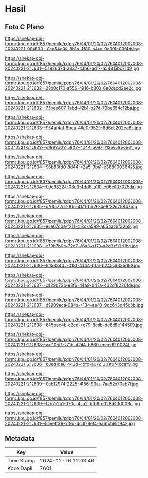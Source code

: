 # Hasil

## Foto C Plano

https://sirekap-obj-formc.kpu.go.id/f857/pemilu/pdpr/76/04/01/20/02/7604012002008-20240221-084538--8ed54e30-8b1b-4f89-a4ae-9c991e03f4df.jpg

https://sirekap-obj-formc.kpu.go.id/f857/pemilu/pdpr/76/04/01/20/02/7604012002008-20240221-212631--5a926d7d-3837-43b6-ad17-a54815bc71d9.jpg

https://sirekap-obj-formc.kpu.go.id/f857/pemilu/pdpr/76/04/01/20/02/7604012002008-20240221-212632--29b0c170-a556-4916-b803-8e0dacd2ae2c.jpg

https://sirekap-obj-formc.kpu.go.id/f857/pemilu/pdpr/76/04/01/20/02/7604012002008-20240221-212632--72bee607-1abd-42b1-b27d-79be664c12ba.jpg

https://sirekap-obj-formc.kpu.go.id/f857/pemilu/pdpr/76/04/01/20/02/7604012002008-20240221-212633--934af4af-8bca-46e0-9520-6d6eb202ea8b.jpg

https://sirekap-obj-formc.kpu.go.id/f857/pemilu/pdpr/76/04/01/20/02/7604012002008-20240221-212633--d1868a08-a803-4244-a0d7-f12e6c85e561.jpg

https://sirekap-obj-formc.kpu.go.id/f857/pemilu/pdpr/76/04/01/20/02/7604012002008-20240221-212634--93b83fd0-8d44-42a5-9ba1-e38800036425.jpg

https://sirekap-obj-formc.kpu.go.id/f857/pemilu/pdpr/76/04/01/20/02/7604012002008-20240221-212634--09e63224-03c3-4dd6-a1f0-e06e007025da.jpg

https://sirekap-obj-formc.kpu.go.id/f857/pemilu/pdpr/76/04/01/20/02/7604012002008-20240221-212635--c76fc72d-291c-4171-bd26-4e8f32d75847.jpg

https://sirekap-obj-formc.kpu.go.id/f857/pemilu/pdpr/76/04/01/20/02/7604012002008-20240221-212635--ede67c0e-f211-418c-a599-a654ad6f32b9.jpg

https://sirekap-obj-formc.kpu.go.id/f857/pemilu/pdpr/76/04/01/20/02/7604012002008-20240221-212636--c73b7b9b-72d7-46a6-af70-a2d2af1241bb.jpg

https://sirekap-obj-formc.kpu.go.id/f857/pemilu/pdpr/76/04/01/20/02/7604012002008-20240221-212636--8d583402-018f-4d44-b1a1-b245c6335d90.jpg

https://sirekap-obj-formc.kpu.go.id/f857/pemilu/pdpr/76/04/01/20/02/7604012002008-20240221-212637--c829b72b-e3f6-44a9-b43a-432df8220fd6.jpg

https://sirekap-obj-formc.kpu.go.id/f857/pemilu/pdpr/76/04/01/20/02/7604012002008-20240221-212637--d9909eca-984a-4134-ae40-9dc643d45d0b.jpg

https://sirekap-obj-formc.kpu.go.id/f857/pemilu/pdpr/76/04/01/20/02/7604012002008-20240221-212638--845bac4b-c2cd-4c79-8cdb-de8d8e144509.jpg

https://sirekap-obj-formc.kpu.go.id/f857/pemilu/pdpr/76/04/01/20/02/7604012002008-20240221-212638--aaf105f1-271b-42d4-b860-ecccd991024f.jpg

https://sirekap-obj-formc.kpu.go.id/f857/pemilu/pdpr/76/04/01/20/02/7604012002008-20240221-212638--60ed1da8-442d-4bfc-a072-201f974ccaf9.jpg

https://sirekap-obj-formc.kpu.go.id/f857/pemilu/pdpr/76/04/01/20/02/7604012002008-20240221-212639--0bb12974-2225-4156-93aa-7aa52b70ab7f.jpg

https://sirekap-obj-formc.kpu.go.id/f857/pemilu/pdpr/76/04/01/20/02/7604012002008-20240221-212639--f2b7c2a1-070c-4ca2-bfb6-c028d03d006d.jpg

https://sirekap-obj-formc.kpu.go.id/f857/pemilu/pdpr/76/04/01/20/02/7604012002008-20240221-212631--5deeff39-5f9d-4c6f-9ef4-ea6fcb851942.jpg


## Metadata

| Key        | Value               |
| ---------- | ------------------- |
| Time Stamp | 2024-02-26 12:03:46 |
| Kode Dapil | 7601                |




